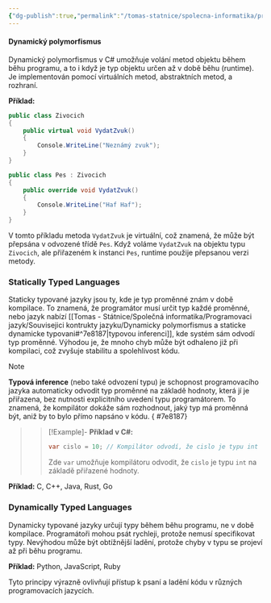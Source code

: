 ```yaml
---
{"dg-publish":true,"permalink":"/tomas-statnice/spolecna-informatika/programovaci-jazyk/souvisejici-kontrukty-jazyku/dynamicky-polymorfismus-a-staticke-dynamicke-typovani/","tags":["tomas","spolecna_informatika","programovaci_jazyky"],"noteIcon":""}
---
```


#### Dynamický polymorfismus
Dynamický polymorfismus v C# umožňuje volání metod objektu během běhu programu, a to i když je typ objektu určen až v době běhu (runtime). Je implementován pomocí virtuálních metod, abstraktních metod, a rozhraní.

**Příklad:**
```csharp
public class Zivocich
{
    public virtual void VydatZvuk()
    {
        Console.WriteLine("Neznámý zvuk");
    }
}

public class Pes : Zivocich
{
    public override void VydatZvuk()
    {
        Console.WriteLine("Haf Haf");
    }
}
```
V tomto příkladu metoda `VydatZvuk` je virtuální, což znamená, že může být přepsána v odvozené třídě `Pes`. Když voláme `VydatZvuk` na objektu typu `Zivocich`, ale přiřazeném k instanci `Pes`, runtime použije přepsanou verzi metody.

### Statically Typed Languages
Staticky typované jazyky jsou ty, kde je typ proměnné znám v době kompilace. To znamená, že programátor musí určit typ každé proměnné, nebo jazyk nabízí [[Tomas - Státnice/Společná informatika/Programovaci jazyk/Souvisejici kontrukty jazyku/Dynamicky polymorfismus a staticke dynamicke typovani#^7e8187\|typovou inferenci]], kde systém sám odvodí typ proměnné. Výhodou je, že mnoho chyb může být odhaleno již při kompilaci, což zvyšuje stabilitu a spolehlivost kódu.

>[!NOTE]
>**Typová inference** (nebo také odvození typu) je schopnost programovacího jazyka automaticky odvodit typ proměnné na základě hodnoty, která jí je přiřazena, bez nutnosti explicitního uvedení typu programátorem. To znamená, že kompilátor dokáže sám rozhodnout, jaký typ má proměnná být, aniž by to bylo přímo napsáno v kódu.
{ #7e8187}

>
> > [!Example]-  **Příklad v C#:**
> >```csharp
> > var cislo = 10; // Kompilátor odvodí, že cislo je typu int
> >```
> >Zde `var` umožňuje kompilátoru odvodit, že `cislo` je typu `int` na základě přiřazené hodnoty.

**Příklad:** C, C++, Java, Rust, Go

### Dynamically Typed Languages
Dynamicky typované jazyky určují typy během běhu programu, ne v době kompilace. Programátoři mohou psát rychleji, protože nemusí specifikovat typy. Nevýhodou může být obtížnější ladění, protože chyby v typu se projeví až při běhu programu.

**Příklad:** Python, JavaScript, Ruby

Tyto principy výrazně ovlivňují přístup k psaní a ladění kódu v různých programovacích jazycích.